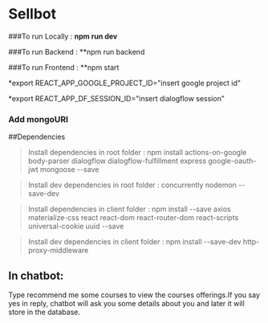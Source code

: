 # Sellbot

###To run Locally : **npm run dev**

###To run Backend : **npm run backend

###To run Frontend : **npm start

*export REACT_APP_GOOGLE_PROJECT_ID="insert google project id"

*export REACT_APP_DF_SESSION_ID="insert dialogflow session"

### Add mongoURI 

##Dependencies

> Install dependencies in root folder : npm install actions-on-google body-parser dialogflow dialogflow-fulfillment express google-oauth-jwt mongoose --save

>Install  dev dependencies in root folder : concurrently nodemon --save-dev

>Install dependencies in client folder : npm install --save axios materialize-css react react-dom react-router-dom react-scripts universal-cookie uuid --save

>Install  dev dependencies in client folder : npm install --save-dev http-proxy-middleware

## In chatbot:
Type recommend me some courses to view the courses offerings.If you say yes in reply, chatbot will ask you some details about you and later it will store in the database.


    

